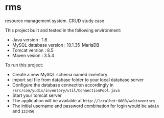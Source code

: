 # rms
resource management system. CRUD study case

This project built and tested in the following environment:
- Java version : 1.8
- MySQL database version : 10.1.35-MariaDB
- Tomcat version : 8.5
- Maven vesion : 3.5.4

To run this project:
- Create a new MySQL schema named inventory
- import sql file from database folder to your local database server
- Configure the database connection accordingly in `/src/com/yudis/inventory/util/ConnectionPool.java`
- Start your tomcat server
- The application will be available at `http://localhot:8080/webinventory`
- The initial username and password combination for login would be `admin` and `123456` 
